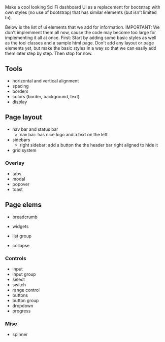 Make a cool looking Sci Fi dashboard UI as a replacement for bootstrap with own styles (no use of bootstrap) that has similar elements (but isn't limited to).

Below is the list of ui elements that we add for information. IMPORTANT: We don't implemment them all now, cause the code may become too large for implementing it all at once. First: Start by adding some basic styles as well as the tool classes and a sample html page. Don't add any layout or page elements yet, but make the basic styles in a way so that we can easily add them later step by step. Then stop for now.


Tools
----------------------------------------------------------

- horizontal and vertical alignment
- spacing
- borders
- colors (border, background, text)
- display


Page layout
----------------------------------------------------------

- nav bar and status bar
  - nav bar: has nice logo and a text on the left
- sidebars
  - right sidebar: add a button the the header bar right aligned to hide it
- grid system

### Overlay

- tabs
- modal
- popover
- toast

Page elems
----------------------------------------------------------

- breadcrumb

- widgets

- list group
- collapse

### Controls

- input
- input group
- select
- switch
- range control
- buttons
- button group
- dropdown
- progress

### Misc

- spinner
